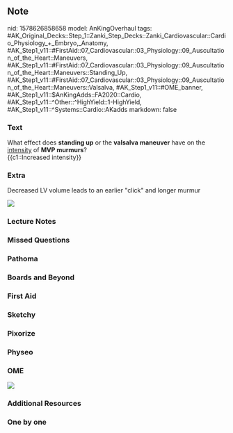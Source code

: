 ## Note
nid: 1578626858658
model: AnKingOverhaul
tags: #AK_Original_Decks::Step_1::Zanki_Step_Decks::Zanki_Cardiovascular::Cardio_Physiology_+_Embryo,_Anatomy, #AK_Step1_v11::#FirstAid::07_Cardiovascular::03_Physiology::09_Auscultation_of_the_Heart::Maneuvers, #AK_Step1_v11::#FirstAid::07_Cardiovascular::03_Physiology::09_Auscultation_of_the_Heart::Maneuvers::Standing_Up, #AK_Step1_v11::#FirstAid::07_Cardiovascular::03_Physiology::09_Auscultation_of_the_Heart::Maneuvers::Valsalva, #AK_Step1_v11::#OME_banner, #AK_Step1_v11::$AnKingAdds::FA2020::Cardio, #AK_Step1_v11::^Other::^HighYield::1-HighYield, #AK_Step1_v11::^Systems::Cardio::AKadds
markdown: false

### Text
<div>
  What effect does <b>standing up</b> or the <b>valsalva</b>
  <b>maneuver</b> have on the <u>intensity</u> of <b>MVP
  murmurs</b>?
</div>
<div>
  {{c1::Increased intensity}}
</div>

### Extra
Decreased LV volume leads to an earlier "click" and longer murmur
<div><img src="paste-598af2dba309df8107d6fe67f38b37b5f58319c7.jpg"
class="resizer"></div>

### Lecture Notes


### Missed Questions


### Pathoma


### Boards and Beyond


### First Aid


### Sketchy


### Pixorize


### Physeo


### OME
<div class="ome-widget">
  <a href="https://onlinemeded.org?ref=anki"><img src=
  "_OME_AnkiFlashcards_General_3.png"></a>
</div>

### Additional Resources


### One by one

